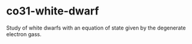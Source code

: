 # co31-white-dwarf
 Study of white dwarfs with an equation of state given by the degenerate electron gass.
